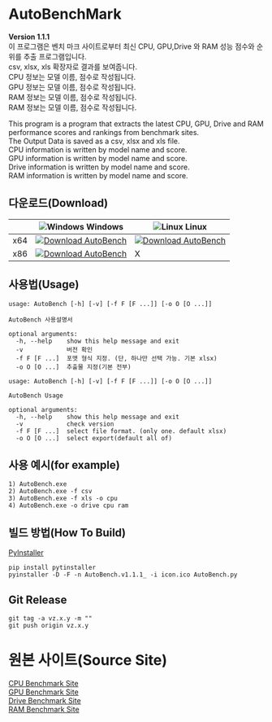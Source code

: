 # AutoBenchMark

**Version 1.1.1**<br>
이 프로그램은 벤치 마크 사이트로부터 최신 CPU, GPU,Drive 와 RAM 성능 점수와 순위를 추출 프로그램입니다.<br>
csv, xlsx, xls 확장자로 결과를 보여줍니다.<br>
CPU 정보는 모델 이름, 점수로 작성됩니다.<br>
GPU 정보는 모델 이름, 점수로 작성됩니다.<br>
RAM 정보는 모델 이름, 점수로 작성됩니다.<br>
RAM 정보는 모델 이름, 점수로 작성됩니다.<br>

This program is a program that extracts the latest CPU, GPU, Drive and RAM performance scores and rankings from benchmark sites.<br>
The Output Data is saved as a csv, xlsx and xls file.<br>
CPU information is written by model name and score.<br>
GPU information is written by model name and score.<br>
Drive information is written by model name and score.<br>
RAM information is written by model name and score.<br>

## 다운로드(Download)
|  | ![Windows](https://icongr.am/devicon/windows8-original.svg) Windows | ![Linux](https://icongr.am/devicon/linux-original.svg) Linux |
|-|-|-|
| x64 | [![Download AutoBench](https://a.fsdn.com/con/app/sf-download-button)](https://sourceforge.net/projects/autobench/files/v1.1.1/Windows%28x64%29/AutoBench.v1.1.1_win_x64/download) | [![Download AutoBench](https://a.fsdn.com/con/app/sf-download-button)](https://sourceforge.net/projects/autobench/files/v1.1.1/Linux%28x64%29/AutoBench.v1.1.1_linux_x64/download) |
| x86 | [![Download AutoBench](https://a.fsdn.com/con/app/sf-download-button)](https://sourceforge.net/projects/autobench/files/v1.1.1/Windows%28x32%29/AutoBench.v1.1.1_win_x64/download) | X |



## 사용법(Usage)
```
usage: AutoBench [-h] [-v] [-f F [F ...]] [-o O [O ...]]

AutoBench 사용설명서

optional arguments:
  -h, --help    show this help message and exit
  -v            버전 확인
  -f F [F ...]  포맷 형식 지정. (단, 하나만 선택 가능. 기본 xlsx)
  -o O [O ...]  추출물 지정(기본 전부)
```

```
usage: AutoBench [-h] [-v] [-f F [F ...]] [-o O [O ...]]

AutoBench Usage

optional arguments:
  -h, --help    show this help message and exit
  -v            check version
  -f F [F ...]  select file format. (only one. default xlsx)
  -o O [O ...]  select export(default all of)
```

## 사용 예시(for example)
```
1) AutoBench.exe
2) AutoBench.exe -f csv
3) AutoBench.exe -f xls -o cpu
4) AutoBench.exe -o drive cpu ram
```

## 빌드 방법(How To Build)
[PyInstaller](https://pyinstaller.readthedocs.io/en/stable/usage.html)
```
pip install pytinstaller
pyinstaller -D -F -n AutoBench.v1.1.1_ -i icon.ico AutoBench.py
```

## Git Release
```
git tag -a vz.x.y -m ""
git push origin vz.x.y
```

# 원본 사이트(Source Site)

[CPU Benchmark Site](https://www.cpubenchmark.net/)<br>
[GPU Benchmark Site](https://www.videocardbenchmark.net/)<br>
[Drive Benchmark Site](https://www.harddrivebenchmark.net/)<br>
[RAM Benchmark Site](https://www.memorybenchmark.net/)